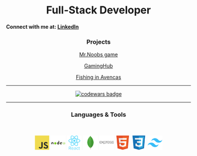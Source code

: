 
<h1 align="center">Full-Stack Developer</h1>

#### Connect with me at: <a href="https://www.linkedin.com/in/pedrorpedrosa" rel="noreferrer">LinkedIn</a>

<h3 align="center">Projects</h3>


<p align="center" target="_blank"><a href="https://prpedrosa.github.io/Project_1_game/" rel="noreferrer">Mr.Noobs game</a></p>
<p align="center"><a href="https://gaming-hub.cyclic.app/" target="_blank" rel="noreferrer">GamingHub</a></p>
<p align="center"><a href="https://pescarnasavencas.netlify.app/" target="_blank" rel="noreferrer">Fishing in Avencas</a></p>


<hr>

<p align="center">
  <a href="https://www.codewars.com/users/PrPedrosa/"><img src="https://www.codewars.com/users/PrPedrosa/badges/large" alt="codewars badge"/></a>
</p>

<hr>

<h3 align="center">Languages & Tools</h3>

<br>

<p align="center" target="_blank">
   <img
      src="https://raw.githubusercontent.com/devicons/devicon/master/icons/javascript/javascript-original.svg"
      alt="javascript" width="40" height="40" /> 
  <img
      src="https://raw.githubusercontent.com/devicons/devicon/master/icons/nodejs/nodejs-original-wordmark.svg"
      alt="nodejs" width="40" height="40" /> 
   <img
      src="https://raw.githubusercontent.com/devicons/devicon/master/icons/react/react-original-wordmark.svg"
      alt="react" width="40" height="40" /> 
 <img
      src="https://raw.githubusercontent.com/devicons/devicon/master/icons/mongodb/mongodb-original.svg" alt="mongodb" width="40"
      height="40" /> 
 <img
      src="https://raw.githubusercontent.com/devicons/devicon/1119b9f84c0290e0f0b38982099a2bd027a48bf1/icons/express/express-original-wordmark.svg" alt="expressjs" width="40"
      height="40" /> 
  <img
      src="https://raw.githubusercontent.com/devicons/devicon/1119b9f84c0290e0f0b38982099a2bd027a48bf1/icons/html5/html5-original.svg" alt="html5" width="40"
      height="40" /> 
  <img
      src="https://raw.githubusercontent.com/devicons/devicon/1119b9f84c0290e0f0b38982099a2bd027a48bf1/icons/css3/css3-original.svg" alt="css3" width="40"
      height="40" /> 
   <img
      src="https://raw.githubusercontent.com/devicons/devicon/master/icons/tailwindcss/tailwindcss-plain.svg" alt="css3" width="40"
      height="40" /> 
  </p>


<!--
**PrPedrosa/PrPedrosa** is a ✨ _special_ ✨ repository because its `README.md` (this file) appears on your GitHub profile.

Here are some ideas to get you started:

- 🔭 I’m currently working on ...
- 🌱 I’m currently learning ...
- 👯 I’m looking to collaborate on ...
- 🤔 I’m looking for help with ...
- 💬 Ask me about ...
- 📫 How to reach me:
-->
